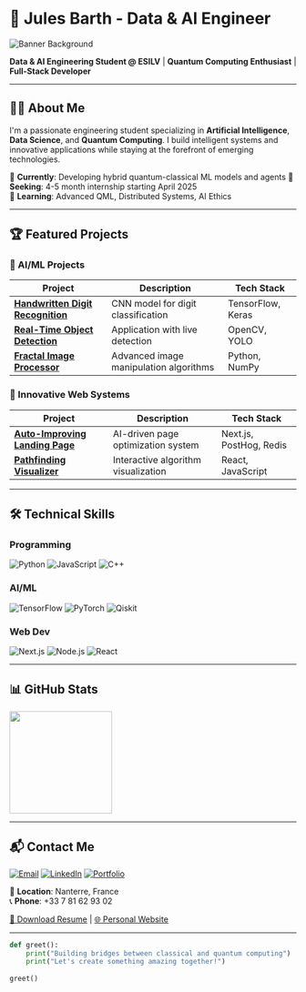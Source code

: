 # 🚀 Jules Barth - Data & AI Engineer

![Banner Background](https://github.com/Farx1/Farx1/blob/main/assets/banner.png?raw=true)

**Data & AI Engineering Student @ ESILV** | **Quantum Computing Enthusiast** | **Full-Stack Developer**

---

## 👨‍💻 About Me

I'm a passionate engineering student specializing in **Artificial Intelligence**, **Data Science**, and **Quantum Computing**. I build intelligent systems and innovative applications while staying at the forefront of emerging technologies.

🔭 **Currently**: Developing hybrid quantum-classical ML models and agents
🎯 **Seeking**: 4-5 month internship starting April 2025  
🌱 **Learning**: Advanced QML, Distributed Systems, AI Ethics  

---

## 🏆 Featured Projects

### 🤖 AI/ML Projects
| Project | Description | Tech Stack |
|---------|-------------|------------|
| **[Handwritten Digit Recognition](https://github.com/Farx1/digit-recognition)** | CNN model for digit classification | TensorFlow, Keras |
| **[Real-Time Object Detection](https://github.com/Farx1/object-detection)** | Application with live detection | OpenCV, YOLO |
| **[Fractal Image Processor](https://github.com/Farx1/fractal-processing)** | Advanced image manipulation algorithms | Python, NumPy |

### 🚀 Innovative Web Systems
| Project | Description | Tech Stack |
|---------|-------------|------------|
| **[Auto-Improving Landing Page](https://github.com/Farx1/autocorrectP)** | AI-driven page optimization system | Next.js, PostHog, Redis |
| **[Pathfinding Visualizer](https://github.com/Farx1/pathfinding)** | Interactive algorithm visualization | React, JavaScript |

---

## 🛠️ Technical Skills

### Programming
![Python](https://img.shields.io/badge/Python-3776AB?style=for-the-badge&logo=python&logoColor=white)
![JavaScript](https://img.shields.io/badge/JavaScript-F7DF1E?style=for-the-badge&logo=javascript&logoColor=black)
![C++](https://img.shields.io/badge/C%2B%2B-00599C?style=for-the-badge&logo=c%2B%2B&logoColor=white)

### AI/ML
![TensorFlow](https://img.shields.io/badge/TensorFlow-FF6F00?style=for-the-badge&logo=tensorflow&logoColor=white)
![PyTorch](https://img.shields.io/badge/PyTorch-EE4C2C?style=for-the-badge&logo=pytorch&logoColor=white)
![Qiskit](https://img.shields.io/badge/Qiskit-6929C4?style=for-the-badge&logo=qiskit&logoColor=white)

### Web Dev
![Next.js](https://img.shields.io/badge/Next.js-000000?style=for-the-badge&logo=next.js&logoColor=white)
![Node.js](https://img.shields.io/badge/Node.js-339933?style=for-the-badge&logo=node.js&logoColor=white)
![React](https://img.shields.io/badge/React-61DAFB?style=for-the-badge&logo=react&logoColor=black)

---

## 📊 GitHub Stats

<p align="left">
  <img height="180em" src="https://github-readme-stats.vercel.app/api/top-langs/?username=Farx1&layout=compact&theme=radical"/>
</p>

---

## 📬 Contact Me

[![Email](https://img.shields.io/badge/Email-D14836?style=for-the-badge&logo=gmail&logoColor=white)](mailto:julesbarth13@gmail.com)
[![LinkedIn](https://img.shields.io/badge/LinkedIn-0077B5?style=for-the-badge&logo=linkedin&logoColor=white)](https://www.linkedin.com/in/jules-barth)
[![Portfolio](https://img.shields.io/badge/Portfolio-FF5722?style=for-the-badge&logo=about.me&logoColor=white)](https://julesbarth-myportfolio.fr)

📍 **Location**: Nanterre, France  
📞 **Phone**: +33 7 81 62 93 02  

[📄 Download Resume](#) | [🌐 Personal Website](https://julesbarth-myportfolio.fr)

---

```python
def greet():
    print("Building bridges between classical and quantum computing")
    print("Let's create something amazing together!")
    
greet()
